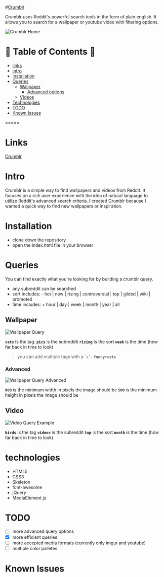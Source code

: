 #[Crumblr](http://spookycorridor.github.io/project1/)

Crumblr uses Reddit's powerful search tools in the form of plain english. 
It allows you to search for a wallpaper or youtube video with filtering options. 

![Crumblr Home](http://i.imgur.com/dNByQdc.png?2 "Crumblr Home")

:notebook_with_decorative_cover: Table of Contents :notebook_with_decorative_cover:
=================

- [links](#links)
- [intro](#intro)
- [Installation](#installation)
- [Queries](#queries)
  * [Wallpaper](#wallpaper)
    * [Advanced options](#advanced)
  * [Videos](#video)
- [Technologies](#technologies) 
- [TODO](#todo) 
- [Known Issues](#known-issues)

=====


# Links

[Crumblr](http://spookycorridor.github.io/project1/)

# Intro

Crumblr is a simple way to find wallpapers and videos from Reddit. It focuses on a rich user experience with the idea of natural language to utilize Reddit's advanced search criteria. I created Crumblr because I wanted a quick way to find new wallpapers or inspiration. 

# Installation

 - clone down the repository
 - open the index.html file in your browser 

# Queries 

You can find exactly what you're looking for by building a crumblr query. 

- any subreddit can be searched
- sort includes: 
       -  hot | new | rising | controversial | top | gilded | wiki | promoted
- time includes: 
       + hour | day | week | month | year | all

## Wallpaper 

  ![Wallpaper Query](http://i.imgur.com/qH2o1nh.png?2 "Wallpaper Query") 

__`cats`__ is the tag. 
__`pics`__ is the subreddit
__`rising`__ is the sort
__`week`__ is the time (how far back in time to look)

> you can add multiple tags with a '+' :   __`funny+cats`__ 

### Advanced 

![Wallpaper Query Advanced](http://i.imgur.com/qSGxxuN.png?1 "Wallpaper Advanced Query")

__`800`__ is the minimum width in pixels the image should be 
__`500`__ is the minimum height in pixels the image should be 

## Video 

![Video Query Example](http://i.imgur.com/2o8aIxV.png?4 "Video Query") 

__`birds`__ is the tag
__`videos`__ is the subreddit
__`top`__ is the sort
__`month`__ is the time (how far back in time to look) 

# technologies

- HTML5
- CSS3
- Skeleton
- font-awesome 
- jQuery
- MediaElement.js 


# TODO
 - [ ] more advanced query options
 - [X] more efficient queries 
 - [ ] more accepted media formats (currently only imgur and youtube)
 - [ ] multiple color palletes

# Known Issues

